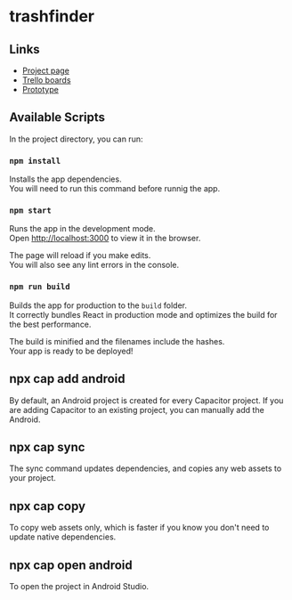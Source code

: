 # trashfinder

## Links

- [Project page](https://bai-uek.github.io/trashfinder/)
- [Trello boards](https://trello.com/bogateaplikacjeinternetowe2)
- [Prototype](https://marvelapp.com/4983bj8/screen/57823279)

## Available Scripts

In the project directory, you can run:

### `npm install`

Installs the app dependencies.<br>
You will need to run this command before runnig the app.

### `npm start`

Runs the app in the development mode.<br>
Open [http://localhost:3000](http://localhost:3000) to view it in the browser.

The page will reload if you make edits.<br>
You will also see any lint errors in the console.

### `npm run build`

Builds the app for production to the `build` folder.<br>
It correctly bundles React in production mode and optimizes the build for the best performance.

The build is minified and the filenames include the hashes.<br>
Your app is ready to be deployed!

## npx cap add android

By default, an Android project is created for every Capacitor project. If you are adding Capacitor to an existing project, you can manually add the Android.

## npx cap sync

The sync command updates dependencies, and copies any web assets to your project.

## npx cap copy

To copy web assets only, which is faster if you know you don't need to update native dependencies.

## npx cap open android

To open the project in Android Studio.
